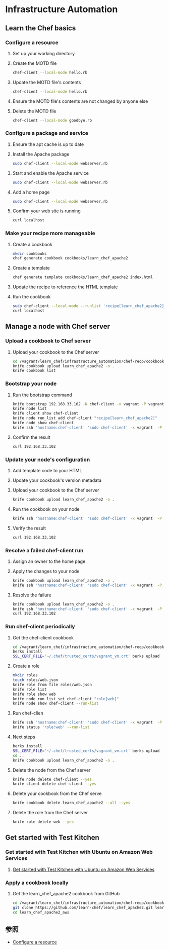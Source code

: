 # Infrastructure Automation
## Learn the Chef basics
### Configure a resource
1. Set up your working directory

1. Create the MOTD file
   ```bash
   chef-client --local-mode hello.rb
   ```
1. Update the MOTD file's contents
   ```bash
   chef-client --local-mode hello.rb
   ```
1. Ensure the MOTD file's contents are not changed by anyone else

1. Delete the MOTD file
   ```bash
   chef-client --local-mode goodbye.rb
   ```
   
### Configure a package and service
1. Ensure the apt cache is up to date   
   
1. Install the Apache package
   ```bash
   sudo chef-client --local-mode webserver.rb
   ```   

1. Start and enable the Apache service
   ```bash
   sudo chef-client --local-mode webserver.rb
   ```      

1. Add a home page
   ```bash
   sudo chef-client --local-mode webserver.rb
   ```
   
1. Confirm your web site is running
   ```bash
   curl localhost
   ```         

### Make your recipe more manageable
1. Create a cookbook
   ```bash
   mkdir cookbooks
   chef generate cookbook cookbooks/learn_chef_apache2
   ```

1. Create a template
   ```bash
   chef generate template cookbooks/learn_chef_apache2 index.html
   ```
   
1. Update the recipe to reference the HTML template

1. Run the cookbook
   ```bash
   sudo chef-client --local-mode --runlist 'recipe[learn_chef_apache2]'
   curl localhost
   ```

## Manage a node with Chef server
### Upload a cookbook to Chef server
1. Upload your cookbook to the Chef server
   ```bash
   cd /vagrant/learn_chef/infrastructure_automation/chef-reop/cookbooks/   
   knife cookbook upload learn_chef_apache2 -o .
   knife cookbook list
   ```
   
### Bootstrap your node
1. Run the bootstrap command
   ```bash
   knife bootstrap 192.168.33.102 -N chef-client -x vagrant -P vagrant --sudo --run-list 'recipe[learn_chef_apache2]'
   knife node list
   knife client show chef-client
   knife node run_list add chef-client "recipe[learn_chef_apache2]"
   knife node show chef-client
   knife ssh 'hostname:chef-client' 'sudo chef-client' -x vagrant  -P vagrant
   ```   
   
1. Confirm the result      
   ````bash
   curl 192.168.33.102
   ````   

### Update your node's configuration
1. Add template code to your HTML

1. Update your cookbook's version metadata

1. Upload your cookbook to the Chef server
   ```bash
   knife cookbook upload learn_chef_apache2 -o .
   ```
   
1. Run the cookbook on your node
   ```bash
   knife ssh 'hostname:chef-client' 'sudo chef-client' -x vagrant  -P vagrant
   ```   
1. Verify the result
   ````bash
   curl 192.168.33.102
   ````   

### Resolve a failed chef-client run
1. Assign an owner to the home page

1. Apply the changes to your node
   ```bash
   knife cookbook upload learn_chef_apache2 -o .
   knife ssh 'hostname:chef-client' 'sudo chef-client' -x vagrant  -P vagrant
   ```
   
1. Resolve the failure
   ```bash
   knife cookbook upload learn_chef_apache2 -o .
   knife ssh 'hostname:chef-client' 'sudo chef-client' -x vagrant  -P vagrant
   curl 192.168.33.102
   ```  
   
### Run chef-client periodically
1. Get the chef-client cookbook
   ```bash
   cd /vagrant/learn_chef/infrastructure_automation/chef-reop/cookbooks/learn_chef_apache2$
   berks install
   SSL_CERT_FILE='~/.chef/trusted_certs/vagrant_vm.crt' berks upload
   ```    
   
1. Create a role
   ```bash
   mkdir roles
   touch roles/web.json
   knife role from file roles/web.json
   knife role list
   knife role show web
   knife node run_list set chef-client "role[web]"
   knife node show chef-client --run-list 
   ```     

1. Run chef-clien
   ```bash
   knife ssh 'hostname:chef-client' 'sudo chef-client' -x vagrant  -P vagrant
   knife status 'role:web' --run-list
   ```    

1. Next steps
   ```bash
   berks install
   SSL_CERT_FILE='~/.chef/trusted_certs/vagrant_vm.crt' berks upload
   cd ..
   knife cookbook upload learn_chef_apache2 -o .
   ```    
   
1. Delete the node from the Chef server
   ```bash
   knife node delete chef-client --yes
   knife client delete chef-client --yes
   ```     

1. Delete your cookbook from the Chef serve
   ```bash
   knife cookbook delete learn_chef_apache2 --all --yes
   ```   
     
1. Delete the role from the Chef server
   ```bash
   knife role delete web --yes
   ```     
   
## Get started with Test Kitchen
### Get started with Test Kitchen with Ubuntu on Amazon Web Services
1. [Get started with Test Kitchen with Ubuntu on Amazon Web Services](../build/build_aws_workstation.md) 

### Apply a cookbook locally
1. Get the learn_chef_apache2 cookbook from GitHub
   ```bash
   cd /vagrant/learn_chef/infrastructure_automation/chef-reop/cookbooks
   git clone https://github.com/learn-chef/learn_chef_apache2.git learn_chef_apache2_aws
   cd learn_chef_apache2_aws
   ```
   
## 参照
+ [Configure a resource](https://learn.chef.io/modules/learn-the-basics/ubuntu/virtualbox/configure-a-resource#/)
